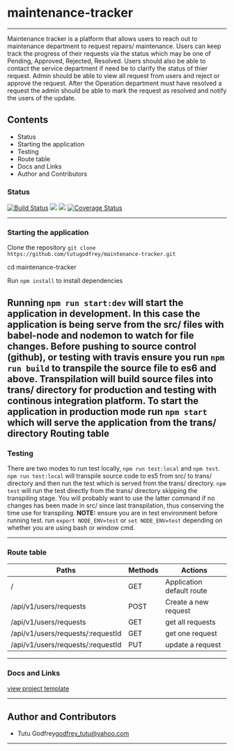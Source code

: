 # maintenance-tracker
---

Maintenance tracker is a platform that allows users to reach out to maintenance department to request repairs/ maintenance. Users can keep track the progress of their requests via the status which may be one of Pending, Approved, Rejected, Resolved. Users should also be able to contact the service department if need be to clarify the status of thier request. Admin should be able to view all request from users and reject or approve the request. After the Operation department must have resolved a request the admin should be able to mark the request as resolved and notify the users of the update.

## Contents

* Status
* Starting the application
* Testing
* Route table
* Docs and Links
* Author and Contributors

### Status

[![Build Status](https://www.travis-ci.org/tutugodfrey/maintenance-tracker.svg?branch=feature%2Fserver)](https://www.travis-ci.org/tutugodfrey/maintenance-tracker)
<a href="https://codeclimate.com/github/tutugodfrey/maintenance-tracker/maintainability"><img src="https://api.codeclimate.com/v1/badges/0f04e7782f92cbed6f5f/maintainability" /></a>
<a href="https://codeclimate.com/github/tutugodfrey/maintenance-tracker/test_coverage"><img src="https://api.codeclimate.com/v1/badges/0f04e7782f92cbed6f5f/test_coverage" /></a>
[![Coverage Status](https://coveralls.io/repos/github/tutugodfrey/maintenance-tracker/badge.svg?branch=157581278-chores%2FciIntegrations)](https://coveralls.io/github/tutugodfrey/maintenance-tracker?branch=157581278-chores%2FciIntegrations)

---

### Starting the application

Clone the repository `git clone https://github.com/tutugodfrey/maintenance-tracker.git`

cd maintenance-tracker

Run `npm install` to install dependencies

Running `npm run start:dev` will start the application in development. In this case the application is being serve from the src/ files with babel-node and nodemon to watch for file changes. Before pushing to source control (github), or testing with travis ensure you 
run `npm run build` to transpile the source file to es6 and above. Transpilation will build source files into trans/ directory for production and testing with continous integration platform.
To start the application in production mode run `npm start` which will serve the application from the trans/ directory
Routing table
---

### Testing

There are two modes to run test locally, `npm run test:local` and `npm test`. `npm run test:local` will transpile source code to es5 from src/ to trans/ directory and then run the test which is served from the trans/ directory. `npm test` will run the test directly from the trans/ directory skipping the transpiling stage. You will probably want to use the latter command if no changes has been made in src/ since last transpilation, thus conserving the time use for transpiling.
**NOTE:** ensure you are in test environment before running test. run `export NODE_ENV=test` or `set NODE_ENV=test` depending on whether you are using bash or window cmd.

---

### Route table

|                    Paths                     |          Methods          |                                     Actions                              |
| -------------------------------------------- | ------------------------- | ------------------------------------------------------------------------ |
| /                                            |  GET                      |  Application default route                                               |
| /api/v1/users/requests                       |  POST                     |  Create a new request                                                    |
| /api/v1/users/requests                       |  GET                      |  get all requests                                                        |
| /api/v1/users/requests/:requestId            |  GET                      |  get one request                                                         |
| /api/v1/users/requests/:requestId            |  PUT                      |  update a request                                                        |

---

### Docs and Links

[view project template](https://tutugodfrey.github.io/maintenance-tracker/)

---

## Author and Contributors

- Tutu Godfrey<godfrey_tutu@yahoo.com>

---